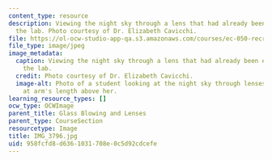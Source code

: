 ```yaml
---
content_type: resource
description: Viewing the night sky through a lens that had already been explored in
  the lab. Photo courtesy of Dr. Elizabeth Cavicchi.
file: https://ol-ocw-studio-app-qa.s3.amazonaws.com/courses/ec-050-recreate-experiments-from-history-inform-the-future-from-the-past-galileo-january-iap-2010/958fcfd8d6361031708e0c5d92cdcefe_IMG_3796.jpg
file_type: image/jpeg
image_metadata:
  caption: Viewing the night sky through a lens that had already been explored in
    the lab.
  credit: Photo courtesy of Dr. Elizabeth Cavicchi.
  image-alt: Photo of a student looking at the night sky through lenses she's holding
    at arm's length above her.
learning_resource_types: []
ocw_type: OCWImage
parent_title: Glass Blowing and Lenses
parent_type: CourseSection
resourcetype: Image
title: IMG_3796.jpg
uid: 958fcfd8-d636-1031-708e-0c5d92cdcefe
---
```

